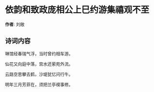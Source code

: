 # 依韵和致政庞相公上巳约游集禧观不至

**作者**: 刘敞

## 诗词内容

琳馆经春瑞气浮，当时曾约相车游。

仙花又向庭中落，宫水还萦苑外流。

云路空思攀去鹤，沙堤犹忆问行牛。

明年三月芳菲在，须把兰亭褉事修。

